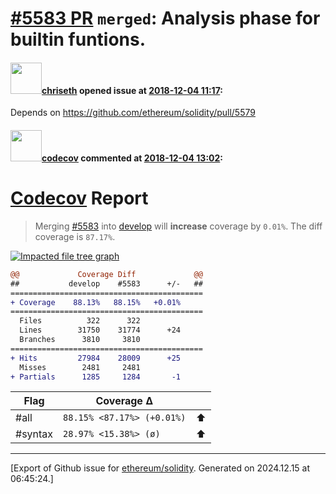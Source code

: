 # [\#5583 PR](https://github.com/ethereum/solidity/pull/5583) `merged`: Analysis phase for builtin funtions.

#### <img src="https://avatars.githubusercontent.com/u/9073706?v=4" width="50">[chriseth](https://github.com/chriseth) opened issue at [2018-12-04 11:17](https://github.com/ethereum/solidity/pull/5583):

Depends on https://github.com/ethereum/solidity/pull/5579

#### <img src="https://avatars.githubusercontent.com/in/254?v=4" width="50">[codecov](https://github.com/apps/codecov) commented at [2018-12-04 13:02](https://github.com/ethereum/solidity/pull/5583#issuecomment-444092017):

# [Codecov](https://codecov.io/gh/ethereum/solidity/pull/5583?src=pr&el=h1) Report
> Merging [#5583](https://codecov.io/gh/ethereum/solidity/pull/5583?src=pr&el=desc) into [develop](https://codecov.io/gh/ethereum/solidity/commit/8654f8f6d4cb8f609d5b43df217aff1406acbe6a?src=pr&el=desc) will **increase** coverage by `0.01%`.
> The diff coverage is `87.17%`.

[![Impacted file tree graph](https://codecov.io/gh/ethereum/solidity/pull/5583/graphs/tree.svg?width=650&token=87PGzVEwU0&height=150&src=pr)](https://codecov.io/gh/ethereum/solidity/pull/5583?src=pr&el=tree)

```diff
@@             Coverage Diff             @@
##           develop    #5583      +/-   ##
===========================================
+ Coverage    88.13%   88.15%   +0.01%     
===========================================
  Files          322      322              
  Lines        31750    31774      +24     
  Branches      3810     3810              
===========================================
+ Hits         27984    28009      +25     
  Misses        2481     2481              
+ Partials      1285     1284       -1
```

| Flag | Coverage Δ | |
|---|---|---|
| #all | `88.15% <87.17%> (+0.01%)` | :arrow_up: |
| #syntax | `28.97% <15.38%> (ø)` | :arrow_up: |


-------------------------------------------------------------------------------



[Export of Github issue for [ethereum/solidity](https://github.com/ethereum/solidity). Generated on 2024.12.15 at 06:45:24.]
